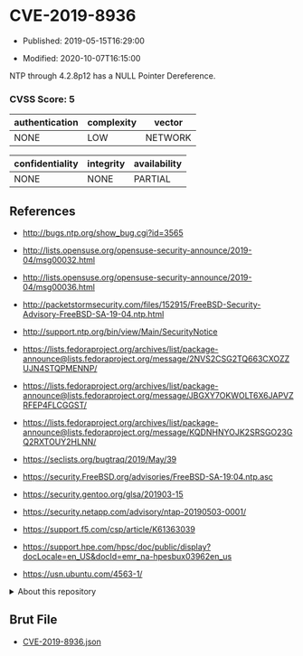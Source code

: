 # CVE-2019-8936

- Published: 2019-05-15T16:29:00

- Modified: 2020-10-07T16:15:00

NTP through 4.2.8p12 has a NULL Pointer Dereference.

### CVSS Score: **5**

| authentication | complexity | vector |
| --- | --- | --- |
| NONE | LOW | NETWORK |

| confidentiality | integrity | availability |
| --- | --- | --- |
| NONE | NONE | PARTIAL |

## References

* http://bugs.ntp.org/show_bug.cgi?id=3565

* http://lists.opensuse.org/opensuse-security-announce/2019-04/msg00032.html

* http://lists.opensuse.org/opensuse-security-announce/2019-04/msg00036.html

* http://packetstormsecurity.com/files/152915/FreeBSD-Security-Advisory-FreeBSD-SA-19-04.ntp.html

* http://support.ntp.org/bin/view/Main/SecurityNotice

* https://lists.fedoraproject.org/archives/list/package-announce@lists.fedoraproject.org/message/2NVS2CSG2TQ663CXOZZUJN4STQPMENNP/

* https://lists.fedoraproject.org/archives/list/package-announce@lists.fedoraproject.org/message/JBGXY7OKWOLT6X6JAPVZRFEP4FLCGGST/

* https://lists.fedoraproject.org/archives/list/package-announce@lists.fedoraproject.org/message/KQDNHNYOJK2SRSGO23GQ2RXTOUY2HLNN/

* https://seclists.org/bugtraq/2019/May/39

* https://security.FreeBSD.org/advisories/FreeBSD-SA-19:04.ntp.asc

* https://security.gentoo.org/glsa/201903-15

* https://security.netapp.com/advisory/ntap-20190503-0001/

* https://support.f5.com/csp/article/K61363039

* https://support.hpe.com/hpsc/doc/public/display?docLocale=en_US&docId=emr_na-hpesbux03962en_us

* https://usn.ubuntu.com/4563-1/

<details>
<summary>About this repository</summary> 

  This repository is part of the project [Live Hack CVE](https://github.com/Live-Hack-CVE). Main website can be found [www.live-hack.org](https://www.live-hack.org) 
  
  Made by [Sn0wAlice](https://github.com/Sn0wAlice) for the people that care about security and need to have a feed of the latest CVEs. Hope you enjoy it, don't forget to star the repo and follow me on [Twitter](https://twitter.com/Sn0wAlice) and [Github](https://github.com/Sn0wAlice). And that is my [personnal website](https://www.alice-snow.me/)

  - [Home Page](https://github.com/Live-Hack-CVE)
  - [Framework](https://github.com/Live-Hack-CVE/cve-framework)
  - [CVE database](https://github.com/Live-Hack-CVE/full_database)
  - [Changelog](https://github.com/Live-Hack-CVE/Changelog)
</details>

## Brut File

* [CVE-2019-8936.json](https://raw.githubusercontent.com/Live-Hack-CVE/full_database/main/cves/2019/CVE-2019-8936.json)


